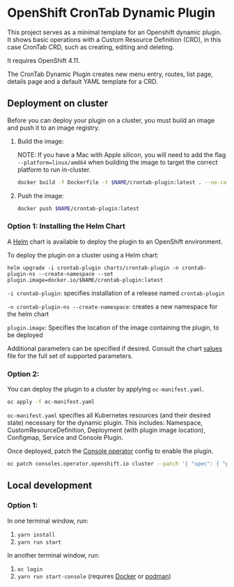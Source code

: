 # OpenShift CronTab Dynamic Plugin

This project serves as a minimal template for an Openshift dynamic plugin. It shows basic operations with a Custom Resource Definition (CRD), in this case CronTab CRD, such as creating, editing and deleting.

It requires OpenShift 4.11.

The CronTab Dynamic Plugin creates new menu entry, routes, list page, details page and a
default YAML template for a CRD.

## Deployment on cluster

Before you can deploy your plugin on a cluster, you must build an image and
push it to an image registry.

1. Build the image:
   
   NOTE: If you have a Mac with Apple silicon, you will need to add the flag
   `--platform=linux/amd64` when building the image to target the correct platform
   to run in-cluster.

   ```sh
   docker build -f Dockerfile -t $NAME/crontab-plugin:latest . --no-cache
   ```

2. Push the image:

   ```sh
   docker push $NAME/crontab-plugin:latest
   ```


### Option 1: Installing the Helm Chart
A [Helm](https://helm.sh) chart is available to deploy the plugin to an OpenShift environment.

To deploy the plugin on a cluster using a Helm chart:
```shell
helm upgrade -i crontab-plugin charts/crontab-plugin -n crontab-plugin-ns --create-namespace --set plugin.image=docker.io/$NAME/crontab-plugin:latest
```

`-i crontab-plugin`: specifies installation of a release named `crontab-plugin`

`-n crontab-plugin-ns --create-namespace`: creates a new namespace for the helm chart

`plugin.image`: Specifies the location of the image containing the plugin, to be deployed

Additional parameters can be specified if desired. Consult the chart [values](charts/openshift-console-plugin/values.yaml) file for the full set of supported parameters.


### Option 2:
You can deploy the plugin to a cluster by applying `oc-manifest.yaml`.

```sh
oc apply -f oc-manifest.yaml
```

`oc-manifest.yaml` specifies all Kubernetes resources (and their desired state) necessary for the dynamic plugin. This includes: Namespace, CustomResourceDefinition, Deployment (with plugin image location), Configmap, Service and Console Plugin.

Once deployed, patch the [Console operator](https://github.com/openshift/console-operator)
config to enable the plugin.

```sh
oc patch consoles.operator.openshift.io cluster --patch '{ "spec": { "plugins": ["crontab-plugin"] } }' --type=merge
```


## Local development

### Option 1:
In one terminal window, run:

1. `yarn install`
2. `yarn run start`

In another terminal window, run:

1. `oc login`
2. `yarn run start-console` (requires [Docker](https://www.docker.com) or [podman](https://podman.io))
